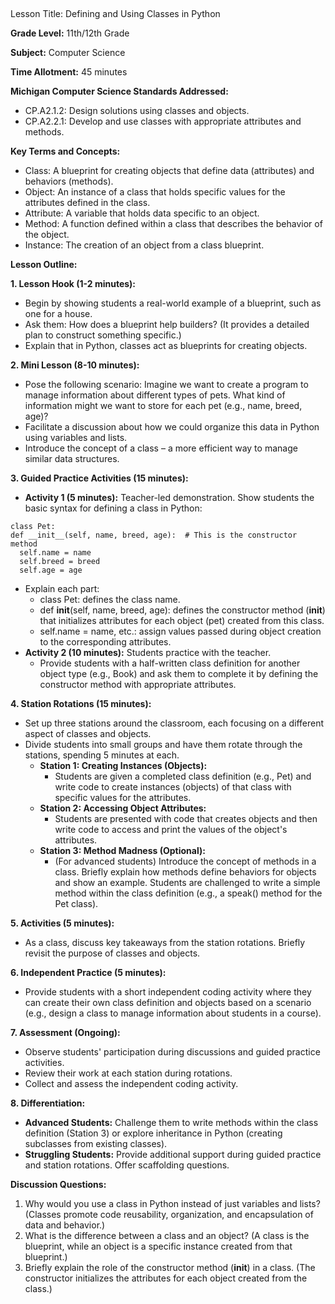 ##
Lesson Title: Defining and Using Classes in Python

**Grade Level:** 11th/12th Grade

**Subject:** Computer Science

**Time Allotment:** 45 minutes

**Michigan Computer Science Standards Addressed:**

- CP.A2.1.2: Design solutions using classes and objects.
- CP.A2.2.1: Develop and use classes with appropriate attributes and methods.

**Key Terms and Concepts:**

- Class: A blueprint for creating objects that define data (attributes) and behaviors (methods).
- Object: An instance of a class that holds specific values for the attributes defined in the class.
- Attribute: A variable that holds data specific to an object.
- Method: A function defined within a class that describes the behavior of the object.
- Instance: The creation of an object from a class blueprint.

**Lesson Outline:**

**1. Lesson Hook (1-2 minutes):**

- Begin by showing students a real-world example of a blueprint, such as one for a house.
- Ask them: How does a blueprint help builders? (It provides a detailed plan to construct something specific.)
- Explain that in Python, classes act as blueprints for creating objects.

**2. Mini Lesson (8-10 minutes):**

- Pose the following scenario: Imagine we want to create a program to manage information about different types of pets. What kind of information might we want to store for each pet (e.g., name, breed, age)?
- Facilitate a discussion about how we could organize this data in Python using variables and lists.
- Introduce the concept of a class – a more efficient way to manage similar data structures.

**3. Guided Practice Activities (15 minutes):**

- **Activity 1 (5 minutes):** Teacher-led demonstration. Show students the basic syntax for defining a class in Python:


```
class Pet:
def __init__(self, name, breed, age):  # This is the constructor method
  self.name = name
  self.breed = breed
  self.age = age
```
- Explain each part:
  - class Pet: defines the class name.
  - def __init__(self, name, breed, age): defines the constructor method (__init__) that initializes attributes for each object (pet) created from this class.
  - self.name = name, etc.: assign values passed during object creation to the corresponding attributes.
- **Activity 2 (10 minutes):** Students practice with the teacher.
  - Provide students with a half-written class definition for another object type (e.g., Book) and ask them to complete it by defining the constructor method with appropriate attributes.

**4. Station Rotations (15 minutes):**

- Set up three stations around the classroom, each focusing on a different aspect of classes and objects.
- Divide students into small groups and have them rotate through the stations, spending 5 minutes at each.
  - **Station 1: Creating Instances (Objects):**
    - Students are given a completed class definition (e.g., Pet) and write code to create instances (objects) of that class with specific values for the attributes.
  - **Station 2: Accessing Object Attributes:**
    - Students are presented with code that creates objects and then write code to access and print the values of the object's attributes.
  - **Station 3: Method Madness (Optional):**
    - (For advanced students) Introduce the concept of methods in a class. Briefly explain how methods define behaviors for objects and show an example. Students are challenged to write a simple method within the class definition (e.g., a speak() method for the Pet class).

**5. Activities (5 minutes):**

- As a class, discuss key takeaways from the station rotations. Briefly revisit the purpose of classes and objects.

**6. Independent Practice (5 minutes):**

- Provide students with a short independent coding activity where they can create their own class definition and objects based on a scenario (e.g., design a class to manage information about students in a course).

**7. Assessment (Ongoing):**

- Observe students' participation during discussions and guided practice activities.
- Review their work at each station during rotations.
- Collect and assess the independent coding activity.

**8. Differentiation:**

- **Advanced Students:** Challenge them to write methods within the class definition (Station 3) or explore inheritance in Python (creating subclasses from existing classes).
- **Struggling Students:** Provide additional support during guided practice and station rotations. Offer scaffolding questions.


**Discussion Questions:**
1. Why would you use a class in Python instead of just variables and lists? (Classes promote code reusability, organization, and encapsulation of data and behavior.)
2. What is the difference between a class and an object? (A class is the blueprint, while an object is a specific instance created from that blueprint.)
3. Briefly explain the role of the constructor method (__init__) in a class. (The constructor initializes the attributes for each object created from the class.)
